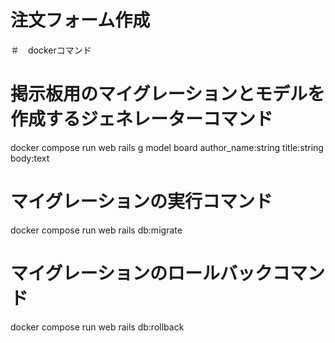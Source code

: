 # 注文フォーム作成

＃　dockerコマンド

# 掲示板用のマイグレーションとモデルを作成するジェネレーターコマンド

docker compose run web rails g model board author_name:string title:string body:text

# マイグレーションの実行コマンド

docker compose run web rails db:migrate

# マイグレーションのロールバックコマンド

docker compose run web rails db:rollback
